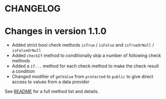 # CHANGELOG

# Changes in version 1.1.0

* Added strict bool check methods `isTrue` / `isFalse` and `isTrueOrNull` / `isFalseOrNull`
* Added `checkIf` method to conditionally skip a number of following check methods
* Added a `if...` method for each check method to make the check result a condition
* Changed modifier of `getValue` from `protected` to `public` to give direct access to values from a data provider

See [README](./README.md) for a full method list and details.